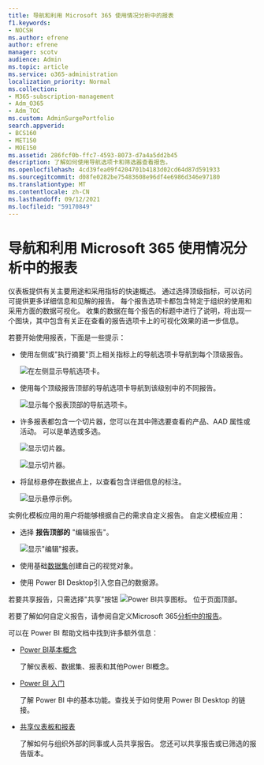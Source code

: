 ```yaml
---
title: 导航和利用 Microsoft 365 使用情况分析中的报表
f1.keywords:
- NOCSH
ms.author: efrene
author: efrene
manager: scotv
audience: Admin
ms.topic: article
ms.service: o365-administration
localization_priority: Normal
ms.collection:
- M365-subscription-management
- Adm_O365
- Adm_TOC
ms.custom: AdminSurgePortfolio
search.appverid:
- BCS160
- MET150
- MOE150
ms.assetid: 286fcf0b-ffc7-4593-8073-d7a4a5dd2b45
description: 了解如何使用导航选项卡和筛选器查看报告。
ms.openlocfilehash: 4cd39fea09f4204701b4183d02cd64d87d591933
ms.sourcegitcommit: d08fe0282be75483608e96df4e6986d346e97180
ms.translationtype: MT
ms.contentlocale: zh-CN
ms.lasthandoff: 09/12/2021
ms.locfileid: "59170849"
---
```

# <a name="navigate-and-utilize-the-reports-in-microsoft-365-usage-analytics"></a>导航和利用 Microsoft 365 使用情况分析中的报表

仪表板提供有关主要用途和采用指标的快速概述。 通过选择顶级指标，可以访问可提供更多详细信息和见解的报告。 每个报告选项卡都包含特定于组织的使用和采用方面的数据可视化。 收集的数据在每个报告的标题中进行了说明，将出现一个图块，其中包含有关正在查看的报告选项卡上的可视化效果的进一步信息。

若要开始使用报表，下面是一些提示：

- 使用左侧或"执行摘要"页上相关指标上的导航选项卡导航到每个顶级报告。

    ![在左侧显示导航选项卡。](../../media/navigate-usage-analytics1.png)

- 使用每个顶级报告顶部的导航选项卡导航到该级别中的不同报告。

    ![显示每个报表顶部的导航选项卡。](../../media/navigate-usage-analytics2.png)

- 许多报表都包含一个切片器，您可以在其中筛选要查看的产品、AAD 属性或活动。 可以是单选或多选。

    ![显示切片器。](../../media/navigate-usage-analytics3.png)

    ![显示切片器。](../../media/navigate-usage-analytics4.png)


- 将鼠标悬停在数据点上，以查看包含详细信息的标注。

    ![显示悬停示例。](../../media/navigate-usage-analytics6.png)

实例化模板应用的用户将能够根据自己的需求自定义报告。 自定义模板应用：

- 选择 **报告顶部的** "编辑报告"。

    ![显示"编辑"报表。](../../media/navigate-usage-analytics7.png)


- 使用基础[数据集](usage-analytics-data-model.md)创建自己的视觉对象。

- 使用 Power BI Desktop引入您自己的数据源。

若要共享报告，只需选择"共享"按钮 ![Power BI共享图标。](../../media/dbb0569d-2013-4f9d-ab9d-d01b09631b92.png) 位于页面顶部。

若要了解如何自定义报告，请参阅自定义Microsoft 365[分析中的报告](customize-reports.md)。

可以在 Power BI 帮助文档中找到许多额外信息：

- [Power BI基本概念](/power-bi/service-basic-concepts)

    了解仪表板、数据集、报表和其他Power BI概念。

- [Power BI 入门](/power-bi/service-get-started?wt.mc_id=O365_Reports_PBI_contentpack)

    了解 Power BI 中的基本功能。查找关于如何使用 Power BI Desktop 的链接。

- [共享仪表板和报表](/power-bi/service-share-dashboards)

    了解如何与组织外部的同事或人员共享报告。 您还可以共享报告或已筛选的报告版本。